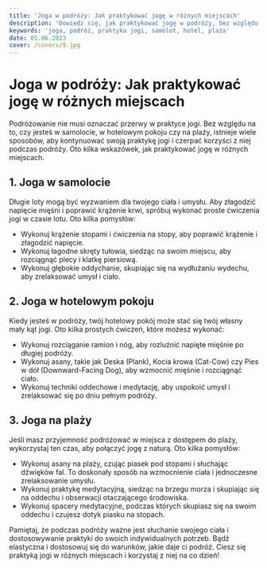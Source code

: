```yaml
---
title: 'Joga w podróży: Jak praktykować jogę w różnych miejscach'
description: 'Dowiedz się, jak praktykować jogę w podróży, bez względu na to, czy jesteś w samolocie, w hotelowym pokoju czy na plaży. Otrzymaj wskazówki dotyczące dostosowania swojej praktyki do różnych miejsc i jak czerpać korzyści z jogi podczas podróży.'
keywords: 'joga, podróż, praktyka jogi, samolot, hotel, plaża'
date: 05.06.2023
cover: /covers/9.jpg
---
```


# Joga w podróży: Jak praktykować jogę w różnych miejscach

Podróżowanie nie musi oznaczać przerwy w praktyce jogi. Bez względu na to, czy jesteś w samolocie, w hotelowym pokoju czy na plaży, istnieje wiele sposobów, aby kontynuować swoją praktykę jogi i czerpać korzyści z niej podczas podróży. Oto kilka wskazówek, jak praktykować jogę w różnych miejscach.

## 1. Joga w samolocie

Długie loty mogą być wyzwaniem dla twojego ciała i umysłu. Aby złagodzić napięcie mięśni i poprawić krążenie krwi, spróbuj wykonać proste ćwiczenia jogi w czasie lotu. Oto kilka pomysłów:

- Wykonuj krążenie stopami i ćwiczenia na stopy, aby poprawić krążenie i złagodzić napięcie.
- Wykonuj łagodne skręty tułowia, siedząc na swoim miejscu, aby rozciągnąć plecy i klatkę piersiową.
- Wykonuj głębokie oddychanie, skupiając się na wydłużaniu wydechu, aby zrelaksować umysł i ciało.

## 2. Joga w hotelowym pokoju

Kiedy jesteś w podróży, twój hotelowy pokój może stać się twój własny mały kąt jogi. Oto kilka prostych ćwiczeń, które możesz wykonać:

- Wykonuj rozciąganie ramion i nóg, aby rozluźnić napięte mięśnie po długiej podróży.
- Wykonuj asany, takie jak Deska (Plank), Kocia krowa (Cat-Cow) czy Pies w dół (Downward-Facing Dog), aby wzmocnić mięśnie i rozciągnąć ciało.
- Wykonuj techniki oddechowe i medytację, aby uspokoić umysł i zrelaksować się po dniu pełnym podróży.

## 3. Joga na plaży

Jeśli masz przyjemność podróżować w miejsca z dostępem do plaży, wykorzystaj ten czas, aby połączyć jogę z naturą. Oto kilka pomysłów:

- Wykonuj asany na plaży, czując piasek pod stopami i słuchając dźwięków fal. To doskonały sposób na wzmocnienie ciała i jednoczesne zrelaksowanie umysłu.
- Wykonuj praktykę medytacyjną, siedząc na brzegu morza i skupiając się na oddechu i obserwacji otaczającego środowiska.
- Wykonuj spacery medytacyjne, podczas których skupiasz się na swoim oddechu i czujesz dotyk piasku na stopach.

Pamiętaj, że podczas podróży ważne jest słuchanie swojego ciała i dostosowywanie praktyki do swoich indywidualnych potrzeb. Bądź elastyczna i dostosowuj się do warunków, jakie daje ci podróż. Ciesz się praktyką jogi w różnych miejscach i korzystaj z niej na co dzień!
